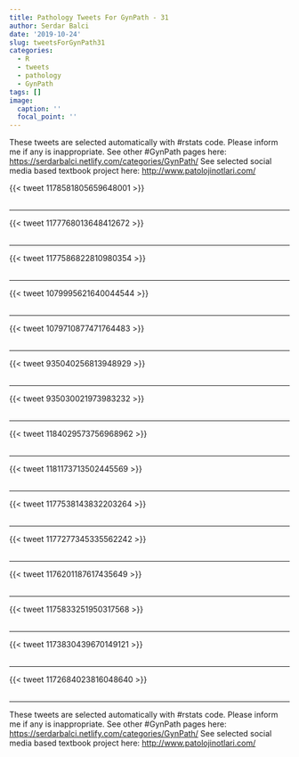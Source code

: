 ```yaml
---
title: Pathology Tweets For GynPath - 31
author: Serdar Balci
date: '2019-10-24'
slug: tweetsForGynPath31
categories:
  - R
  - tweets
  - pathology
  - GynPath
tags: []
image:
  caption: ''
  focal_point: ''
---
```



These tweets are selected automatically with #rstats code. Please inform me if any is inappropriate.
See other #GynPath pages here: https://serdarbalci.netlify.com/categories/GynPath/ 
See selected social media based textbook project here: http://www.patolojinotlari.com/

{{< tweet 1178581805659648001 >}}
<br>
<br>
<hr>
{{< tweet 1177768013648412672 >}}
<br>
<br>
<hr>
{{< tweet 1177586822810980354 >}}
<br>
<br>
<hr>
{{< tweet 1079995621640044544 >}}
<br>
<br>
<hr>
{{< tweet 1079710877471764483 >}}
<br>
<br>
<hr>
{{< tweet 935040256813948929 >}}
<br>
<br>
<hr>
{{< tweet 935030021973983232 >}}
<br>
<br>
<hr>
{{< tweet 1184029573756968962 >}}
<br>
<br>
<hr>
{{< tweet 1181173713502445569 >}}
<br>
<br>
<hr>
{{< tweet 1177538143832203264 >}}
<br>
<br>
<hr>
{{< tweet 1177277345335562242 >}}
<br>
<br>
<hr>
{{< tweet 1176201187617435649 >}}
<br>
<br>
<hr>
{{< tweet 1175833251950317568 >}}
<br>
<br>
<hr>
{{< tweet 1173830439670149121 >}}
<br>
<br>
<hr>
{{< tweet 1172684023816048640 >}}
<br>
<br>
<hr>


These tweets are selected automatically with #rstats code. Please inform me if any is inappropriate.
See other #GynPath pages here: https://serdarbalci.netlify.com/categories/GynPath/ 
See selected social media based textbook project here: http://www.patolojinotlari.com/
